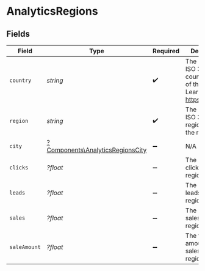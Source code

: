 # AnalyticsRegions


## Fields

| Field                                                                               | Type                                                                                | Required                                                                            | Description                                                                         |
| ----------------------------------------------------------------------------------- | ----------------------------------------------------------------------------------- | ----------------------------------------------------------------------------------- | ----------------------------------------------------------------------------------- |
| `country`                                                                           | *string*                                                                            | :heavy_check_mark:                                                                  | The 2-letter ISO 3166-1 country code of the country. Learn more: https://d.to/geo   |
| `region`                                                                            | *string*                                                                            | :heavy_check_mark:                                                                  | The 2-letter ISO 3166-2 region code of the region.                                  |
| `city`                                                                              | [?Components\AnalyticsRegionsCity](../../Models/Components/AnalyticsRegionsCity.md) | :heavy_minus_sign:                                                                  | N/A                                                                                 |
| `clicks`                                                                            | *?float*                                                                            | :heavy_minus_sign:                                                                  | The number of clicks from this region                                               |
| `leads`                                                                             | *?float*                                                                            | :heavy_minus_sign:                                                                  | The number of leads from this region                                                |
| `sales`                                                                             | *?float*                                                                            | :heavy_minus_sign:                                                                  | The number of sales from this region                                                |
| `saleAmount`                                                                        | *?float*                                                                            | :heavy_minus_sign:                                                                  | The total amount of sales from this region, in cents                                |